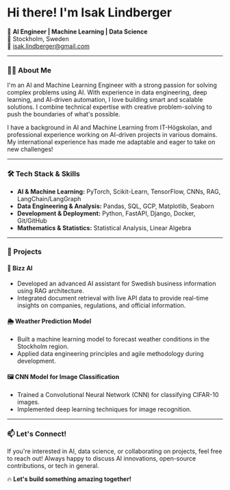 # Hi there! I'm Isak Lindberger

🚀 **AI Engineer | Machine Learning | Data Science**  
📍 Stockholm, Sweden  
📧 isak.lindberger@gmail.com  

---

### 👨‍💻 About Me
I'm an AI and Machine Learning Engineer with a strong passion for solving complex problems using AI. With experience in data engineering, deep learning, and AI-driven automation, I love building smart and scalable solutions. I combine technical expertise with creative problem-solving to push the boundaries of what's possible.

I have a background in AI and Machine Learning from IT-Högskolan, and professional experience working on AI-driven projects in various domains. My international experience has made me adaptable and eager to take on new challenges!

---

### 🛠️ Tech Stack & Skills
- **AI & Machine Learning:** PyTorch, Scikit-Learn, TensorFlow, CNNs, RAG, LangChain/LangGraph
- **Data Engineering & Analysis:** Pandas, SQL, GCP, Matplotlib, Seaborn
- **Development & Deployment:** Python, FastAPI, Django, Docker, Git/GitHub
- **Mathematics & Statistics:** Statistical Analysis, Linear Algebra

---

### 🔬 Projects
#### **🚀 Bizz AI**
- Developed an advanced AI assistant for Swedish business information using RAG architecture.
- Integrated document retrieval with live API data to provide real-time insights on companies, regulations, and official information.

#### **🌦️ Weather Prediction Model**
- Built a machine learning model to forecast weather conditions in the Stockholm region.
- Applied data engineering principles and agile methodology during development.

#### **🖼️ CNN Model for Image Classification**
- Trained a Convolutional Neural Network (CNN) for classifying CIFAR-10 images.
- Implemented deep learning techniques for image recognition.

---

### 📫 Let's Connect!
If you're interested in AI, data science, or collaborating on projects, feel free to reach out! Always happy to discuss AI innovations, open-source contributions, or tech in general.  

🔥 **Let's build something amazing together!**

